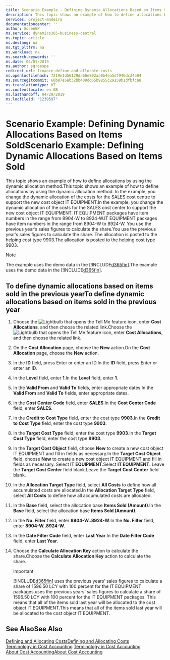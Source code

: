 ```yaml
---
title: Scenario Example - Defining Dynamic Allocations Based on Items Sold | Microsoft Docs
description: This topic shows an example of how to define allocations by using the dynamic allocation method.
services: project-madeira
documentationcenter: ''
author: SorenGP
ms.service: dynamics365-business-central
ms.topic: article
ms.devlang: na
ms.tgt_pltfrm: na
ms.workload: na
ms.search.keywords: ''
ms.date: 04/01/2019
ms.author: sgroespe
redirect_url: finance-define-and-allocate-costs
ms.openlocfilehash: 7219e1d56129da66e802aa0b4ea5df946dc34e04
ms.sourcegitcommit: 60b87e5eb32bb408dd65b9855c29159b1dfbfca8
ms.translationtype: HT
ms.contentlocale: en-GB
ms.lasthandoff: 04/29/2019
ms.locfileid: "1239597"
---
```

# <a name="scenario-example-defining-dynamic-allocations-based-on-items-sold"></a><span data-ttu-id="bdf0a-103">Scenario Example: Defining Dynamic Allocations Based on Items Sold</span><span class="sxs-lookup"><span data-stu-id="bdf0a-103">Scenario Example: Defining Dynamic Allocations Based on Items Sold</span></span>
<span data-ttu-id="bdf0a-104">This topic shows an example of how to define allocations by using the dynamic allocation method.</span><span class="sxs-lookup"><span data-stu-id="bdf0a-104">This topic shows an example of how to define allocations by using the dynamic allocation method.</span></span> <span data-ttu-id="bdf0a-105">In the example, you change the dynamic allocation of the costs for the SALES cost centre to support the new cost object IT EQUIPMENT.</span><span class="sxs-lookup"><span data-stu-id="bdf0a-105">In the example, you change the dynamic allocation of the costs for the SALES cost center to support the new cost object IT EQUIPMENT.</span></span> <span data-ttu-id="bdf0a-106">IT EQUIPMENT packages have item numbers in the range from 8904-W to 8924-W.</span><span class="sxs-lookup"><span data-stu-id="bdf0a-106">IT EQUIPMENT packages have item numbers in the range from 8904-W to 8924-W.</span></span> <span data-ttu-id="bdf0a-107">You use the previous year’s sales figures to calculate the share.</span><span class="sxs-lookup"><span data-stu-id="bdf0a-107">You use the previous year’s sales figures to calculate the share.</span></span> <span data-ttu-id="bdf0a-108">The allocation is posted to the helping cost type 9903.</span><span class="sxs-lookup"><span data-stu-id="bdf0a-108">The allocation is posted to the helping cost type 9903.</span></span>  

> [!NOTE]  
>  <span data-ttu-id="bdf0a-109">The example uses the demo data in the [!INCLUDE[d365fin](includes/d365fin_md.md)].</span><span class="sxs-lookup"><span data-stu-id="bdf0a-109">The example uses the demo data in the [!INCLUDE[d365fin](includes/d365fin_md.md)].</span></span>  

## <a name="to-define-dynamic-allocations-based-on-items-sold-in-the-previous-year"></a><span data-ttu-id="bdf0a-110">To define dynamic allocations based on items sold in the previous year</span><span class="sxs-lookup"><span data-stu-id="bdf0a-110">To define dynamic allocations based on items sold in the previous year</span></span>  

1.  <span data-ttu-id="bdf0a-111">Choose the ![Lightbulb that opens the Tell Me feature](media/ui-search/search_small.png "Tell me what you want to do") icon, enter **Cost Allocations**, and then choose the related link.</span><span class="sxs-lookup"><span data-stu-id="bdf0a-111">Choose the ![Lightbulb that opens the Tell Me feature](media/ui-search/search_small.png "Tell me what you want to do") icon, enter **Cost Allocations**, and then choose the related link.</span></span>  
2.  <span data-ttu-id="bdf0a-112">On the **Cost Allocation** page, choose the **New** action.</span><span class="sxs-lookup"><span data-stu-id="bdf0a-112">On the **Cost Allocation** page, choose the **New** action.</span></span>  
3.  <span data-ttu-id="bdf0a-113">In the **ID** field, press Enter or enter an ID.</span><span class="sxs-lookup"><span data-stu-id="bdf0a-113">In the **ID** field, press Enter or enter an ID.</span></span>  
4.  <span data-ttu-id="bdf0a-114">In the **Level** field, enter **1**.</span><span class="sxs-lookup"><span data-stu-id="bdf0a-114">In the **Level** field, enter **1**.</span></span>  
5.  <span data-ttu-id="bdf0a-115">In the **Valid From** and **Valid To** fields, enter appropriate dates.</span><span class="sxs-lookup"><span data-stu-id="bdf0a-115">In the **Valid From** and **Valid To** fields, enter appropriate dates.</span></span>  
6.  <span data-ttu-id="bdf0a-116">In the **Cost Center Code** field, enter **SALES**.</span><span class="sxs-lookup"><span data-stu-id="bdf0a-116">In the **Cost Center Code** field, enter **SALES**.</span></span>  
7.  <span data-ttu-id="bdf0a-117">In the **Credit to Cost Type** field, enter the cost type **9903**.</span><span class="sxs-lookup"><span data-stu-id="bdf0a-117">In the **Credit to Cost Type** field, enter the cost type **9903**.</span></span>  
8.  <span data-ttu-id="bdf0a-118">In the **Target Cost Type** field, enter the cost type **9903**.</span><span class="sxs-lookup"><span data-stu-id="bdf0a-118">In the **Target Cost Type** field, enter the cost type **9903**.</span></span>  
9. <span data-ttu-id="bdf0a-119">In the **Target Cost Object** field, choose **New** to create a new cost object IT EQUIPMENT and fill in fields as necessary.</span><span class="sxs-lookup"><span data-stu-id="bdf0a-119">In the **Target Cost Object** field, choose **New** to create a new cost object IT EQUIPMENT and fill in fields as necessary.</span></span> <span data-ttu-id="bdf0a-120">Select **IT EQUIPMENT**.</span><span class="sxs-lookup"><span data-stu-id="bdf0a-120">Select **IT EQUIPMENT**.</span></span> <span data-ttu-id="bdf0a-121">Leave the **Target Cost Center** field blank.</span><span class="sxs-lookup"><span data-stu-id="bdf0a-121">Leave the **Target Cost Center** field blank.</span></span>  
10. <span data-ttu-id="bdf0a-122">In the **Allocation Target Type** field, select **All Costs** to define how all accumulated costs are allocated.</span><span class="sxs-lookup"><span data-stu-id="bdf0a-122">In the **Allocation Target Type** field, select **All Costs** to define how all accumulated costs are allocated.</span></span>  
11. <span data-ttu-id="bdf0a-123">In the **Base** field, select the allocation base **Items Sold (Amount)**.</span><span class="sxs-lookup"><span data-stu-id="bdf0a-123">In the **Base** field, select the allocation base **Items Sold (Amount)**.</span></span>  
12. <span data-ttu-id="bdf0a-124">In the **No. Filter** field, enter **8904-W..8924-W**.</span><span class="sxs-lookup"><span data-stu-id="bdf0a-124">In the **No. Filter** field, enter **8904-W..8924-W**.</span></span>  
13. <span data-ttu-id="bdf0a-125">In the **Date Filter Code** field, enter **Last Year**.</span><span class="sxs-lookup"><span data-stu-id="bdf0a-125">In the **Date Filter Code** field, enter **Last Year**.</span></span>  
14. <span data-ttu-id="bdf0a-126">Choose the **Calculate Allocation Key** action to calculate the share.</span><span class="sxs-lookup"><span data-stu-id="bdf0a-126">Choose the **Calculate Allocation Key** action to calculate the share.</span></span>  

    > [!IMPORTANT]  
    >  [!INCLUDE[d365fin](includes/d365fin_md.md)] <span data-ttu-id="bdf0a-127">uses the previous years’ sales figures to calculate a share of 1596.50 LCY with 100 percent for the IT EQUIPMENT packages.</span><span class="sxs-lookup"><span data-stu-id="bdf0a-127">uses the previous years’ sales figures to calculate a share of 1596.50 LCY with 100 percent for the IT EQUIPMENT packages.</span></span> <span data-ttu-id="bdf0a-128">This means that all of the items sold last year will be allocated to the cost object IT EQUIPMENT.</span><span class="sxs-lookup"><span data-stu-id="bdf0a-128">This means that all of the items sold last year will be allocated to the cost object IT EQUIPMENT.</span></span>  

## <a name="see-also"></a><span data-ttu-id="bdf0a-129">See Also</span><span class="sxs-lookup"><span data-stu-id="bdf0a-129">See Also</span></span>  
[<span data-ttu-id="bdf0a-130">Defining and Allocating Costs</span><span class="sxs-lookup"><span data-stu-id="bdf0a-130">Defining and Allocating Costs</span></span>](finance-define-and-allocate-costs.md)  
<span data-ttu-id="bdf0a-131">[Terminology in Cost Accounting](finance-terminology-in-cost-accounting.md) </span><span class="sxs-lookup"><span data-stu-id="bdf0a-131">[Terminology in Cost Accounting](finance-terminology-in-cost-accounting.md) </span></span>  
[<span data-ttu-id="bdf0a-132">About Cost Accounting</span><span class="sxs-lookup"><span data-stu-id="bdf0a-132">About Cost Accounting</span></span>](finance-about-cost-accounting.md)
